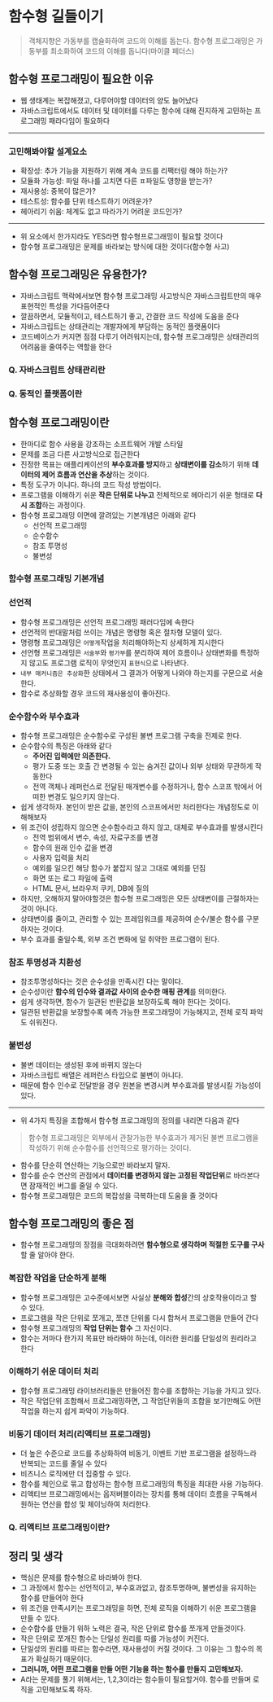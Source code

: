 # 함수형 길들이기
> 객체지향은 가동부를 캡슐화하여 코드의 이해를 돕는다. 함수형 프로그래밍은 가동부를 최소화하여 코드의 이해를 돕니다(마이클 페더스)

## 함수형 프로그래밍이 필요한 이유

- 웹 생태계는 복잡해졌고, 다루어야할 데이터의 양도 늘어났다
- 자바스크립트에서도 데이터 및 데이터를 다루는 함수에 대해 진지하게 고민하는 프로그래밍 패라다임이 필요하다

---

### 고민해봐야할 설계요소

- 확장성: 추가 기능을 지원하기 위해 계속 코드를 리팩터링 해야 하는가?
- 모듈화 가능성: 파일 하나를 고치면 다른 ㅍ파일도 영향을 받는가?
- 재사용성: 중복이 많은가?
- 테스트성: 함수를 단위 테스트하기 어려운가?
- 헤아리기 쉬움: 체계도 없고 따라가기 어려운 코드인가?

---

- 위 요소에서 한가지라도 YES라면 함수형프로그래밍이 필요할 것이다
- 함수형 프로그래밍은 문제를 바라보는 방식에 대한 것이다(함수형 사고)

## 함수형 프로그래밍은 유용한가?

- 자바스크립트 맥락에서보면 함수형 프로그래밍 사고방식은 자바스크립트만의 매우 표현적인 특성을 가다듬어준다
- 깔끔하면서, 모듈적이고, 테스트하기 좋고, 간결한 코드 작성에 도움을 준다
- 자바스크립트는 상태관리는 개발자에게 부담하는 동적인 플랫폼이다
- 코드베이스가 커지면 점점 다루기 어려워지는데, 함수형 프로그래밍은 상태관리의 어려움을 줄여주는 역할을 한다

### Q. 자바스크립트 상태관리란
### Q. 동적인 플랫폼이란

## 함수형 프로그래밍이란

- 한마디로 함수 사용을 강조하는 소프트웨어 개발 스타일
- 문제를 조금 다른 사고방식으로 접근한다
- 진정한 목표는 애플리케이션의 **부수효과를 방지**하고 **상태변이를 감소**하기 위해 **데이터의 제어 흐름과 연산을 추상**하는 것이다.
- 특정 도구가 이니다. 하나의 코드 작성 방법이다.
- 프로그램을 이해하기 쉬운 **작은 단위로 나누고** 전체적으로 헤아리기 쉬운 형태로 **다시 조합**하는 과정이다.
- 함수형 프로그래밍 이면에 깔려있는 기본개념은 아래와 같다
  - 선언적 프로그래밍
  - 순수함수
  - 참조 투명성
  - 불변성

### 함수형 프로그래밍 기본개념

### 선언적

- 함수형 프로그래밍은 선언적 프로그래밍 패러다임에 속한다
- 선언적의 반대말처럼 쓰이는 개념은 명령형 혹은 절차형 모델이 있다.
- 명령형 프로그래밍은 `어떻게`작업을 처리해야하는지 상세하게 지시한다
- 선언형 프로그래밍은 `서술부`와 `평가부`를 분리하여 제어 흐름이나 상태변화를 특정하지 않고도 프로그램 로직이 무엇인지 `표현식`으로 나타낸다.
- `내부 매커니즘은 추상화`한 상태에서 그 결과가 어떻게 나와야 하는지를 구문으로 서술한다.
- 함수로 추상화할 경우 코드의 재사용성이 좋아진다.

### 순수함수와 부수효과

- 함수형 프로그래밍은 순수함수로 구성된 불변 프로그램 구축을 전제로 한다.
- 순수함수의 특징은 아래와 같다
  - **주어진 입력에만 의존한다.**
  - 평가 도중 또는 호출 간 변경될 수 있는 숨겨진 값이나 외부 상태와 무관하게 작동한다
  - 전역 객체나 레퍼런스로 전달된 매개변수를 수정하거나, 함수 스코프 밖에서 어떠한 변경도 일으키지 않는다.
- 쉽게 생각하자. 본인이 받은 값을, 본인의 스코프에서만 처리한다는 개념정도로 이해해보자
- 위 조건이 성립하지 않으면 순수함수라고 하지 않고, 대체로 부수효과를 발생시킨다
  - 전역 범위에서 변수, 속성, 자료구조를 변경
  - 함수의 원래 인수 값을 변경
  - 사용자 입력을 처리
  - 예외를 일으킨 해당 함수가 붙잡지 않고 그대로 예외를 던짐
  - 화면 또는 로그 파일에 출력
  - HTML 문서, 브라우저 쿠키, DB에 질의
- 하지만, 오해하지 말아야할것은 함수형 프로그래밍은 모든 상태변이를 근절하자는 것이 아니다.
- 상태변이를 줄이고, 관리할 수 있는 프레임워크를 제공하여 순수/불순 함수를 구분하자는 것이다.
- 부수 효과를 줄일수록, 외부 조건 변화에 덜 취약한 프로그램이 된다.

### 참조 투명성과 치환성

- 참조투명성하다는 것은 순수성을 만족시킨 다는 말이다.
- 순수성이란 **함수의 인수와 결과값 사이의 순수한 매핑 관계**를 의미한다.
- 쉽게 생각하면, 함수가 일관된 반환값을 보장하도록 해야 한다는 것이다.
- 일관된 반환값을 보장할수록 예측 가능한 프로그래밍이 가능해지고, 전체 로직 파악도 쉬워진다.

### 불변성

- 불변 데이터는 생성된 후에 바뀌지 않는다
- 자바스크립트 배열은 레퍼런스 타입으로 불변이 아니다.
- 때문에 함수 인수로 전달받을 경우 원본을 변경시켜 부수효과를 발생시킬 가능성이 있다.

---

- 위 4가지 특징을 조합해서 함수형 프로그래밍의 정의를 내리면 다음과 같다

> 함수형 프로그래밍은 외부에서 관찰가능한 부수효과가 제거된 불변 프로그램을 작성하기 위해 순수함수를 선언적으로 평가하는 것이다.

- 함수를 단순히 연산하는 기능으로만 바라보지 말자.
- 함수를 순수 연산의 관점에서 **데이터를 변경하지 않는 고정된 작업단위**로 바라본다면 잠재적인 버그를 줄일 수 있다.
- 함수형 프로그래밍은 코드의 복잡성을 극복하는데 도움을 줄 것이다

## 함수형 프로그래밍의 좋은 점

- 함수형 프로그래밍의 장점을 극대화하려면 **함수형으로 생각하며 적절한 도구를 구사**할 줄 알아야 한다.

### 복잡한 작업을 단순하게 분해

- 함수형 프로그래밍은 고수준에서보면 사실상 **분해와 합성**간의 상호작용이라고 할 수 있다.
- 프로그램을 작은 단위로 쪼개고, 쪼갠 단위롤 다시 합쳐서 프로그램을 만들어 간다
- 함수형 프로그래밍의 **작업 단위는 함수** 그 자신이다.
- 함수는 저마다 한가지 목표만 바라봐야 하는데, 이러한 원리를 단일성의 원리라고 한다

### 이해하기 쉬운 데이터 처리

- 함수형 프로그래밍 라이브러리들은 만들어진 함수를 조합하는 기능을 가지고 있다.
- 작은 작업단위 조합해서 프로그래밍하면, 그 작업단위들의 조합을 보기만해도 어떤 작업을 하는지 쉽게 파악이 가능하다.

### 비동기 데이터 처리(리액티브 프로그래밍)

- 더 높은 수준으로 코드를 추상화하여 비동기, 이벤트 기반 프로그램을 설정하느라 반복되는 코드를 줄일 수 있다
- 비즈니스 로직에만 더 집중할 수 있다.
- 함수를 체인으로 묶고 합성하는 함수형 프로그래밍의 특징을 최대한 사용 가능하다.
- 리액티브 프로그래밍에서는 옵저버블이라는 장치를 통해 데이터 흐름을 구독해서 원하는 연산을 합성 및 체이닝하여 처리한다.

### Q. 리액티브 프로그래밍이란?

## 정리 및 생각

- 핵심은 문제를 함수형으로 바라봐야 한다.
- 그 과정에서 함수는 선언적이고, 부수효과없고, 참조투명하며, 불변성을 유지하는 함수를 만들어야 한다
- 위 조건을 만족시키는 프로그래밍을 하면, 전체 로직을 이해하기 쉬운 프로그램을 만들 수 있다.
- 순수함수를 만들기 위하 노력은 결국, 작은 단위로 함수를 쪼개게 만들것이다.
- 작은 단위로 쪼개진 함수는 단일성 원리를 따를 가능성이 커진다. 
- 단일성의 원리를 따르는 함수라면, 재사용성이 커질 것이다. 그 이유는 그 함수의 목표가 확실하기 때문이다.
- **그러니까, 어떤 프로그램을 만들 어떤 기능을 하는 함수를 만들지 고민해보자.**
- A라는 문제를 풀기 위해서는, 1,2,3이라는 함수들이 필요할거야. 함수를 만들며 로직을 고민해보도록 하자.